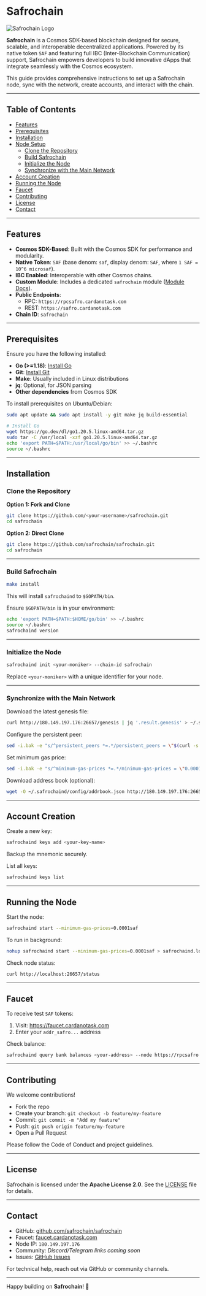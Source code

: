 # Safrochain

![Safrochain Logo](https://i.ibb.co/99q9HK6D/Safrochain-Logo.png)

**Safrochain** is a Cosmos SDK-based blockchain designed for secure, scalable, and interoperable decentralized applications. Powered by its native token `SAF` and featuring full IBC (Inter-Blockchain Communication) support, Safrochain empowers developers to build innovative dApps that integrate seamlessly with the Cosmos ecosystem.

This guide provides comprehensive instructions to set up a Safrochain node, sync with the network, create accounts, and interact with the chain.

---

## Table of Contents

- [Features](#features)
- [Prerequisites](#prerequisites)
- [Installation](#installation)
- [Node Setup](#node-setup)
  - [Clone the Repository](#clone-the-repository)
  - [Build Safrochain](#build-safrochain)
  - [Initialize the Node](#initialize-the-node)
  - [Synchronize with the Main Network](#synchronize-with-the-main-network)
- [Account Creation](#account-creation)
- [Running the Node](#running-the-node)
- [Faucet](#faucet)
- [Contributing](#contributing)
- [License](#license)
- [Contact](#contact)

---

## Features

- **Cosmos SDK-Based**: Built with the Cosmos SDK for performance and modularity.
- **Native Token**: `SAF` (base denom: `saf`, display denom: `SAF`, where `1 SAF = 10^6 microsaf`).
- **IBC Enabled**: Interoperable with other Cosmos chains.
- **Custom Module**: Includes a dedicated `safrochain` module ([Module Docs](#)).
- **Public Endpoints**:
  - RPC: `https://rpcsafro.cardanotask.com`
  - REST: `https://safro.cardanotask.com`
- **Chain ID**: `safrochain`

---

## Prerequisites

Ensure you have the following installed:

- **Go (>=1.18)**: [Install Go](https://go.dev/doc/install)
- **Git**: [Install Git](https://git-scm.com/book/en/v2/Getting-Started-Installing-Git)
- **Make**: Usually included in Linux distributions
- **jq**: Optional, for JSON parsing
- **Other dependencies** from Cosmos SDK

To install prerequisites on Ubuntu/Debian:

```bash
sudo apt update && sudo apt install -y git make jq build-essential

# Install Go
wget https://go.dev/dl/go1.20.5.linux-amd64.tar.gz
sudo tar -C /usr/local -xzf go1.20.5.linux-amd64.tar.gz
echo 'export PATH=$PATH:/usr/local/go/bin' >> ~/.bashrc
source ~/.bashrc
```

---

## Installation

### Clone the Repository

**Option 1: Fork and Clone**
```bash
git clone https://github.com/<your-username>/safrochain.git
cd safrochain
```

**Option 2: Direct Clone**
```bash
git clone https://github.com/safrochain/safrochain.git
cd safrochain
```

---

### Build Safrochain

```bash
make install
```
This will install `safrochaind` to `$GOPATH/bin`.

Ensure `$GOPATH/bin` is in your environment:
```bash
echo 'export PATH=$PATH:$HOME/go/bin' >> ~/.bashrc
source ~/.bashrc
safrochaind version
```

---

### Initialize the Node

```bash
safrochaind init <your-moniker> --chain-id safrochain
```
Replace `<your-moniker>` with a unique identifier for your node.

---

### Synchronize with the Main Network

Download the latest genesis file:
```bash
curl http://180.149.197.176:26657/genesis | jq '.result.genesis' > ~/.safrochaind/config/genesis.json
```

Configure the persistent peer:
```bash
sed -i.bak -e "s/^persistent_peers *=.*/persistent_peers = \"$(curl -s http://180.149.197.176:26657/status | jq -r '.result.node_info.id')@180.149.197.176:26656\"/" ~/.safrochaind/config/config.toml
```

Set minimum gas price:
```bash
sed -i.bak -e "s/^minimum-gas-prices *=.*/minimum-gas-prices = \"0.0001saf\"/" ~/.safrochaind/config/app.toml
```

Download address book (optional):
```bash
wget -O ~/.safrochaind/config/addrbook.json http://180.149.197.176:26657/addrbook.json
```

---

## Account Creation

Create a new key:
```bash
safrochaind keys add <your-key-name>
```
Backup the mnemonic securely.

List all keys:
```bash
safrochaind keys list
```

---

## Running the Node

Start the node:
```bash
safrochaind start --minimum-gas-prices=0.0001saf
```

To run in background:
```bash
nohup safrochaind start --minimum-gas-prices=0.0001saf > safrochaind.log 2>&1 &
```

Check node status:
```bash
curl http://localhost:26657/status
```

---

## Faucet

To receive test `SAF` tokens:

1. Visit: https://faucet.cardanotask.com
2. Enter your `addr_safro...` address

Check balance:
```bash
safrochaind query bank balances <your-address> --node https://rpcsafro.cardanotask.com
```

---

## Contributing

We welcome contributions!

- Fork the repo
- Create your branch: `git checkout -b feature/my-feature`
- Commit: `git commit -m "Add my feature"`
- Push: `git push origin feature/my-feature`
- Open a Pull Request

Please follow the Code of Conduct and project guidelines.

---

## License

Safrochain is licensed under the **Apache License 2.0**. See the [LICENSE](./LICENSE) file for details.

---

## Contact

- GitHub: [github.com/safrochain/safrochain](https://github.com/safrochain/safrochain)
- Faucet: [faucet.cardanotask.com](https://faucet.cardanotask.com)
- Node IP: `180.149.197.176`
- Community: *Discord/Telegram links coming soon*
- Issues: [GitHub Issues](https://github.com/safrochain/safrochain/issues)

For technical help, reach out via GitHub or community channels.

---

Happy building on **Safrochain**! 🚀

